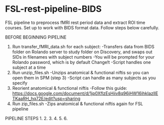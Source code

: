 # FSL-rest-pipeline-BIDS
FSL pipeline to preprocess fMRI rest period data and extract ROI time courses. Set up to work with BIDS format data. Follow steps below carefully.

BEFORE BEGINNING PIPELINE
1. Run transfer_fMRI_data.sh for each subject:
    -Transfers data from BIDS folder on Rolando server to study folder on Discovery, and swaps out SIDs in filenames with subject numbers
    -You will be prompted for your Rolando password, which is by default Change!t
    -Script handles one subject at a time
2. Run unzip_files.sh
    -Unzips anatomical & functional niftis so you can open them in SPM (step 3)
    -Script can handle as many subjects as you specify
3. Reorient anatomical & functional niftis
    -Follow this guide: https://docs.google.com/document/d/1jp0XflzEsHiiv8q96jHW16ihkIazlIETKaaRH_hq72E/edit?usp=sharing
4. Run zip_files.sh
    -Zips anatomical & functional niftis again for FSL pipeline


PIPELINE STEPS
1.
2.
3.
4.
5.
6.
